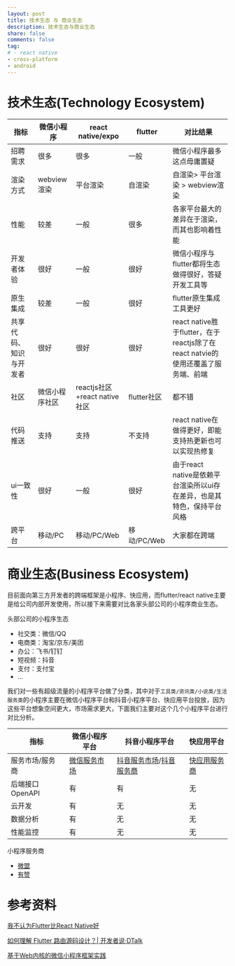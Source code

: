 ```yaml
---
layout: post
title: 技术生态 与 商业生态
description: 技术生态与商业生态
share: false
comments: false
tag:
# - react native
- cross-platform
- android
---
```


<!-- 微信2022年日活：12.63亿 -->
<!-- 微信小程序2021年日活：4.5亿 -->
<!-- ColorOS 2022月活:5亿 -->

# 技术生态(Technology Ecosystem)

指标|微信小程序|react native/expo|flutter|对比结果
|---|---|---|---|---
招聘需求|很多|很多|一般|微信小程序最多这点毋庸置疑
渲染方式|webview渲染|平台渲染|自渲染|自渲染> 平台渲染 > webview渲染
性能|较差|一般|很多| 各家平台最大的差异在于渲染，而其也影响着性能
开发者体验|很好|一般|很好|微信小程序与flutter都将生态做得很好，答疑开发工具等
原生集成|较差|一般|很好|flutter原生集成工具更好
共享代码、知识与开发者|很好|很好|很好|react native胜于flutter，在于reactjs除了在react natvie的使用还覆盖了服务端、前端
社区|微信小程序社区|reactjs社区+react native社区|flutter社区|都不错
代码推送|支持|支持|不支持|react native在做得更好，即能支持热更新也可以实现热修复
ui一致性|很好|一般| 很好|由于react native是依赖平台渲染所以ui存在差异，也是其特色，保持平台风格
跨平台|移动/PC|移动/PC/Web|移动/PC/Web|大家都在跨端

# 商业生态(Business Ecosystem)

目前面向第三方开发者的跨端框架是小程序、快应用，而flutter/react native主要是给公司内部开发使用，所以接下来需要对比各家头部公司的小程序商业生态。

头部公司的小程序生态

- 社交类：微信/QQ
- 电商类：淘宝/京东/美团
- 办公：飞书/钉钉
- 短视频：抖音
- 支付：支付宝
- ...

我们对一些有超级流量的小程序平台做了分类，其中对于`工具类/资讯类/小说类/生活服务类`的小程序主要在微信小程序平台和抖音小程序平台、快应用平台投放，因为这些平台想象空间更大，市场需求更大，下面我们主要对这个几个小程序平台进行对比分析。

指标|微信小程序平台|抖音小程序平台|快应用平台
--|--|--|--
服务市场/服务商|[微信服务市场](https://fuwu.weixin.qq.com/)|[抖音服务市场](https://developer.open-douyin.com/service-market/home/recommend)/[抖音服务商](https://partner.open-douyin.com/)|[快应用服务商](https://www.quickapp.cn/contactUs/supplier)
后端接口OpenAPI|有|有|无
云开发|有|无|无
数据分析|有|无|无
性能监控|有|无|无

小程序服务商

- [微盟](https://www.weimob.com/website/topic/xcx1)
- [有赞](https://www.youzan.com/intro/landing/weapp/?from_source=google_sem_xcx_11009&gclid=CjwKCAiA_6yfBhBNEiwAkmXy5yIADVPDjRwMf0ribfi6KXLaUOsv35ywX4ipIXNo2-gu2_223hwJWBoCIeAQAvD_BwE)



# 参考资料

[我不认为Flutter比React Native好](https://mp.weixin.qq.com/s/YzGHdBBKh4UZPvKvy6IQ6w)

[如何理解 Flutter 路由源码设计？\| 开发者说·DTalk](https://mp.weixin.qq.com/s/DZB3OPYiYvhJMZssWK67Sw)

[基于Web内核的微信小程序框架实践](https://mp.weixin.qq.com/s/vEu2Ft4c6LHPeUBHChjfFA)


